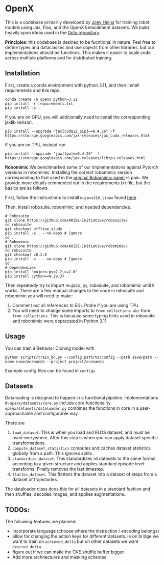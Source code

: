 # OpenX

This is a codebase primarily developed by [Joey Hejna](https://jhejna.github.io) for training robot models using Jax, Flax, and the OpenX Embodiment datasets. We build heavily upon ideas used in the [Octo repository](https://github.com/octo-models/octo).

**Principles**: this codebase is desined to be fucntional in nature. Feel free to define types and dataclasses and use objects from other libraries, but our implementations should be functions. This makes it easier to scale code across multiple platforms and for distributed training.

## Installation
First, create a conda environment with python 3.11, and then install requirements and this repo.
```
conda create -n openx python=3.11
pip install -r requirements.txt
pip install -e .
```
If you are on GPU, you will additionally need to install the corresponding jaxlib verison.
```
pip install --upgrade "jax[cuda12_pip]==0.4.26" -f https://storage.googleapis.com/jax-releases/jax_cuda_releases.html
```
If you are on TPU, instead run:
```
pip install --upgrade "jax[tpu]==0.4.26" -f https://storage.googleapis.com/jax-releases/libtpu_releases.html
```

**Robomimic**
We benchmarked some of our implementations against Pytorch versions in robomimic. Installing the correct robomimic version corresponding to that used in the [original Robomimic paper](https://arxiv.org/abs/2108.03298) is pain. We provide more details commented out in the requirements.txt file, but the basics are as follows.

First, follow the instructions to install `mujoco210_linux` found [here](https://github.com/openai/mujoco-py)

Then, install robosuite, robomimic, and needed dependencies.
```
# Robosuite
git clone https://github.com/ARISE-Initiative/robosuite/
cd robosuite
git checkout offline_study
pip install -e . --no-deps # Ignore
cd ..
# Robomimic
git clone https://github.com/ARISE-Initiative/robomimic/
cd robosuite
git checkout v0.2.0
pip install -e . --no-deps # Ignore
cd ..
# Dependencies
pip install "mujoco-py<2.2,>=2.0"
pip install cython==0.29.37
```

Then repeatedly try to import mujoco_py, robosuite, and robomimic until it works. There are a few manual changes to the code in robosuite and robomimic you will need to make:
1. Comment out all references to EGL Probe if you are using TPU.
2. You will need to change some imports to `from collections.abc` from `from collections`. This is because some typing hints used in robosuite and robomimic were deprecated in Python 3.11.

## Usage

You can train a Behavior Cloning model with
```
python scripts/train_bc.py --config path/to/config --path save/path --name name/on/wandb --project project/on/wandb
```

Example config files can be found in `configs`.

## Datasets

Dataloading is designed to happen in a functional pipeline. Implementations in `openx/datasets/core.py` include core functionality. `openx/datasets/dataloader.py` combines the functions in core in a user-approachable and configurable way.

There are

1. `load_dataset`. This is when you load and RLDS dataset, and must be used everywhere. After this step is when you can apply dataset specific transformations.
2. `compute_dataset_statistics` computes and caches dataset statistics globally from a path. This ignores splits.
3. `standardize_dataset`. This standardizes all datasets to the same format according to a given structure and applies standard episode level transforms. Finally removes the last timestep.
4. `flatten_dataset`. This flattens the dataset into a dataset of steps from a dataset of trajectories.

The dataloader class does this for all datasets in a standard fashion and then shuffles, decodes images, and applies augmentations.


## TODOs:

The following features are planned:

* Incorporate language (choose where the instruction / encoding belongs)
* allow for changing the action keys for different datasets. ie on bridge we want to train on `achieved_delta` but on other datasets we want `desired_delta`.
* figure out if we can make the OXE shuffle buffer bigger.
* Add more architectures and masking schemes
